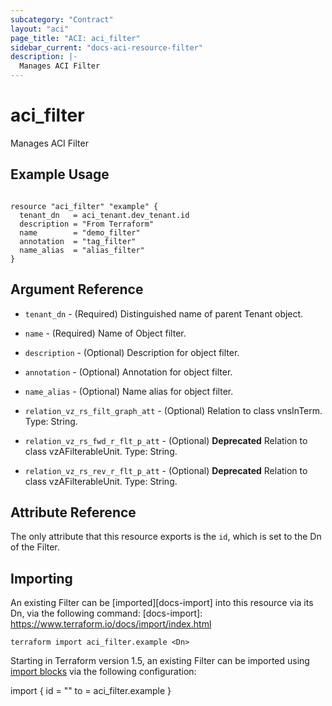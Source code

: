 ```yaml
---
subcategory: "Contract"
layout: "aci"
page_title: "ACI: aci_filter"
sidebar_current: "docs-aci-resource-filter"
description: |-
  Manages ACI Filter
---
```


# aci_filter #
Manages ACI Filter

## Example Usage ##

```hcl

resource "aci_filter" "example" {
  tenant_dn   = aci_tenant.dev_tenant.id
  description = "From Terraform"
  name        = "demo_filter"
  annotation  = "tag_filter"
  name_alias  = "alias_filter"
}

```

## Argument Reference ##
* `tenant_dn` - (Required) Distinguished name of parent Tenant object.
* `name` - (Required) Name of Object filter.
* `description` - (Optional) Description for object filter.
* `annotation` - (Optional) Annotation for object filter.
* `name_alias` - (Optional) Name alias for object filter.
* `relation_vz_rs_filt_graph_att` - (Optional) Relation to class vnsInTerm. Type: String.
                
* `relation_vz_rs_fwd_r_flt_p_att` - (Optional) **Deprecated** Relation to class vzAFilterableUnit. Type: String.      
* `relation_vz_rs_rev_r_flt_p_att` - (Optional) **Deprecated** Relation to class vzAFilterableUnit. Type: String.

## Attribute Reference

The only attribute that this resource exports is the `id`, which is set to the Dn of the Filter.

## Importing ##

An existing Filter can be [imported][docs-import] into this resource via its Dn, via the following command:
[docs-import]: https://www.terraform.io/docs/import/index.html

```
terraform import aci_filter.example <Dn>
```

Starting in Terraform version 1.5, an existing Filter can be imported using [import blocks](https://developer.hashicorp.com/terraform/language/import) via the following configuration:

import {
  id = "<Dn>"
  to = aci_filter.example
}

